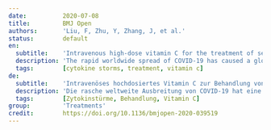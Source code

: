 ```yaml
---
date:          2020-07-08
title:         BMJ Open
authors:       'Liu, F, Zhu, Y, Zhang, J, et al.'
status:        default
en:
  subtitle:    'Intravenous high-dose vitamin C for the treatment of severe COVID-19: study protocol for a multicentre randomised controlled trial'
  description: 'The rapid worldwide spread of COVID-19 has caused a global health crisis. To date, symptomatic supportive care has been the most common treatment. It has been reported that the mechanism of COVID-19 is related to cytokine storms and subsequent immunogenic damage, especially damage to the endothelium and alveolar membrane. Vitamin C (VC), also known as L-ascorbic acid, has been shown to have antimicrobial and immunomodulatory properties. A high dose of intravenous VC (HIVC) was proven to block several key components of cytokine storms, and HIVC showed safety and varying degrees of efficacy in clinical trials conducted on patients with bacterial-induced sepsis and acute respiratory distress syndrome (ARDS). Therefore, we hypothesise that HIVC could be added to the treatment of ARDS and multiorgan dysfunction related to COVID-19. The investigators designed a multicentre prospective randomised placebo-controlled trial that is planned to recruit 308 adults diagnosed with COVID-19 and transferred into the intensive care unit. Participants will randomly receive HIVC diluted in sterile water or placebo for 7 days once enrolled. Patients with a history of VC allergy, end-stage pulmonary disease, advanced malignancy or glucose-6-phosphate dehydrogenase deficiency will be excluded. The primary outcome is ventilation-free days within 28 observational days. This is one of the first clinical trials applying HIVC to treat COVID-19, and it will provide credible efficacy and safety data. We predict that HIVC could suppress cytokine storms caused by COVID-19, help improve pulmonary function and reduce the risk of ARDS of COVID-19.'
  tags:        [cytokine storms, treatment, vitamin c]
de:
  subtitle:    'Intravenöses hochdosiertes Vitamin C zur Behandlung von schwerem COVID-19: Studienprotokoll für eine multizentrische randomisierte kontrollierte Studie'
  description: 'Die rasche weltweite Ausbreitung von COVID-19 hat eine globale Gesundheitskrise verursacht. Bislang war die symptomatische unterstützende Behandlung die gängigste Therapie. Berichtet wurde, dass der Mechanismus von COVID-19 mit Zytokinstürmen und nachfolgenden immunogenen Schäden zusammenhängt, insbesondere mit Schäden am Endothel und der Alveolarmembran. Vitamin C (VC), auch bekannt als L-Ascorbinsäure, hat nachweislich antimikrobielle und immunmodulatorische Eigenschaften. Eine hohe Dosis intravenöser VC (HIVC) blockiert nachweislich mehrere Schlüsselkomponenten von Zytokinstürmen, und HIVC erwies sich in klinischen Studien bei Patienten mit bakteriell bedingter Sepsis und akutem Atemnotsyndrom (ARDS) als sicher und in unterschiedlichem Maße wirksam. Daher stellen wir die Hypothese auf, dass HIVC zur Behandlung von ARDS und Multiorganversagen im Zusammenhang mit COVID-19 eingesetzt werden könnte. Die Forscher haben eine multizentrische, prospektive, randomisierte, placebokontrollierte Studie konzipiert, an der 308 Erwachsene teilnehmen sollen, bei denen COVID-19 diagnostiziert und auf die Intensivstation verlegt wurde. Die Teilnehmer erhalten nach dem Zufallsprinzip in sterilem Wasser verdünntes HIVC oder ein Placebo für 7 Tage, sobald sie eingeschrieben sind. Patienten mit einer VC-Allergie in der Vorgeschichte, einer Lungenerkrankung im Endstadium, einer fortgeschrittenen malignen Erkrankung oder einem Glucose-6-Phosphat-Dehydrogenase-Mangel werden ausgeschlossen. Das primäre Ergebnis sind beatmungsfreie Tage innerhalb von 28 Beobachtungstagen. Dies ist eine der ersten klinischen Studien, in denen HIVC zur Behandlung von COVID-19 eingesetzt wird, und sie wird glaubwürdige Daten zur Wirksamkeit und Sicherheit liefern. Wir gehen davon aus, dass HIVC die durch COVID-19 verursachten Zytokinstürme unterdrücken, zur Verbesserung der Lungenfunktion beitragen und das ARDS-Risiko von COVID-19 verringern könnte.' 
  tags:        [Zytokinstürme, Behandlung, Vitamin C]
group:         'Treatments'
credit:        https://doi.org/10.1136/bmjopen-2020-039519
---
```

